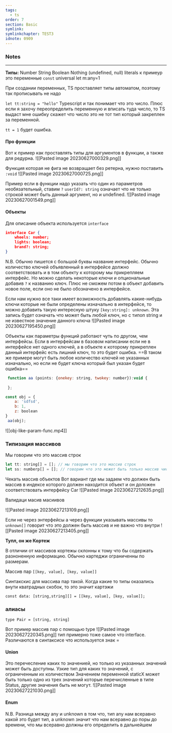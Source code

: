 ```yaml
---
tags:
  - ts
order: 7
section: Basic
symlink:
symlinkchapter: TEST3
idnote: 0909
---
```


### Notes
-----
**Типы:**
Number
String
Boolean
Nothing (undefined, null)
literals
к примеур это переменные `const`
universal
let m:any=1



При создании переменных, TS проставляет типы автоматом, поэтому так прописывать не надо

`let tt:string = "hello"`
Typescript и так понимает что это число.
Плюс если я захочу переопределить переменную и вписать туда число, то  TS выдаст мне ошибку скажет что число это не тот тип который закреплен за переменной.

`tt = 1` будет ошибка.


#### Про функции

Вот к пример как проставлять типы для аргументов в функции, а также для редурна.
![[Pasted image 20230627000329.png]]


Функция которая не фига не возвращает без ретерна, нужно поставить  `:void`
![[Pasted image 20230627000725.png]]

Пример если в функции надо указать что один из параметров необязательный, ставим `?` 
`userId?: string` означает что не только строкой может быть данный аргумент, но и undefined.
![[Pasted image 20230627001549.png]]


#### Объекты
Для описание объекта используется `interface`

```json
interface Car {
	wheels: number;
	lights: boolean;
	brand?: string;
}
```
N.B.
Обычно пишется с большой буквы название интерфейс.  Обычно количество ключей объявленный в интерфейсе должно соответствовать и в том объекту к которому мы прикрепляем интерфейс. Но можно сделать некоторые ключи и опциональные добавив `?`  к названию ключ. Плюс не сможем потом в объект добавить новое поле, если оно не было обозначено в интерфейсе.

Если нам нужно все таки имеет возможность добавлять какие-нибудь ключи которые не были определены изначально в интерфейсе, то можно добавить такую интересную штуку `[key:string]: unknown`.  Эта запись будет означать что может быть любой ключ, но с типоп string и не известное значение данного ключа
![[Pasted image 20230627195450.png]]


Объекты как параметры функций работают чуть по другом, чем интерфейсы. Если в интерфейсам в базовом написании если не в интерфейсе нет одного ключей, а в объекте к которому прикреплен данный интерфейс есть лишний ключ, то это будет ошибка. ==В таком же примере могут быть любое количество ключей не указанных изначально, но если не будет ключа который был указан будет ошибка==
```js
 function aa (points: {onekey: string, twokey: number}):void {
 
 };

const obj = {
	a: 'sdfsd',
	b: 1,
	z: boolean
}
 aa(obj);
```
![[obj-like-param-func.mp4]]

### Типизация массивов
Мы говорим что это массив строк
```js
let tt: string[] = []; // мы говорим что это массив строк
let ss: numberp[] = []; // говорим что это может быть только массив чисел
```

Чекать массив объектов
Вот вариант где мы задаем что должен быть массив в индексе которого должен находится объект и он доложен соответствовать интерфейсу Car
![[Pasted image 20230627212635.png]]


Валидаци масив масиивов

![[Pasted image 20230627213109.png]]

Если не через энтерфейсы а через функции указывать массивы то `unknown[]`  говорит что это должен быть массив и не важно что внутри
![[Pasted image 20230627213405.png]]

**Тупл, он же Кортеж**

В отличии от массивов кортежы склонны к тому что бы содержать разноненную  информацию.
Обычно картеджи ограниченны по размерам.


Массив пар
`[[key, value], [key, value]]`

Синтакскис для массива пар такой. Когда какие то типы оказались внути кватрадных скобок, то это значит картэжи

```
const data: [string,string][] = [[key, value], [key, value]];
```


### алиасы

```
type Pair = [string, string]
```

Вот пример массив  пар с помощью type
![[Pasted image 20230627220345.png]] 
тип примерно тоже самое что interface.
Различаются в синтаксисе    что используется знак =

#### Union
Это перечесление каких то значенией, но только из указанных значений может быть доступны. Узкие тип для каких то значений, с ограниченным их количеством
Значением переменной staticX может быть только одно из трех значений которые перечисленные в типе Status, другие значения быть не могут.
![[Pasted image 20230627221030.png]]

#### Enum



N.B.
Разница между any и unknown в том что, тип any нам всеравно какой это будет тип, а unknown значит что нам всеравно до поры до времени, что мы всеравно должны его определить в  дальнейшем






